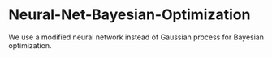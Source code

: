 # Neural-Net-Bayesian-Optimization
We use a modified neural network instead of Gaussian process for Bayesian optimization.
